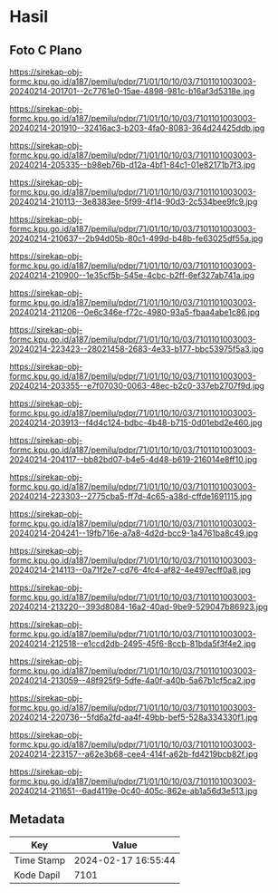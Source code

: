 # Hasil

## Foto C Plano

https://sirekap-obj-formc.kpu.go.id/a187/pemilu/pdpr/71/01/10/10/03/7101101003003-20240214-201701--2c7761e0-15ae-4898-981c-b16af3d5318e.jpg

https://sirekap-obj-formc.kpu.go.id/a187/pemilu/pdpr/71/01/10/10/03/7101101003003-20240214-201910--32416ac3-b203-4fa0-8083-364d24425ddb.jpg

https://sirekap-obj-formc.kpu.go.id/a187/pemilu/pdpr/71/01/10/10/03/7101101003003-20240214-205335--b98eb76b-d12a-4bf1-84c1-01e82171b7f3.jpg

https://sirekap-obj-formc.kpu.go.id/a187/pemilu/pdpr/71/01/10/10/03/7101101003003-20240214-210113--3e8383ee-5f99-4f14-90d3-2c534bee9fc9.jpg

https://sirekap-obj-formc.kpu.go.id/a187/pemilu/pdpr/71/01/10/10/03/7101101003003-20240214-210637--2b94d05b-80c1-499d-b48b-fe63025df55a.jpg

https://sirekap-obj-formc.kpu.go.id/a187/pemilu/pdpr/71/01/10/10/03/7101101003003-20240214-210900--1e35cf5b-545e-4cbc-b2ff-6ef327ab741a.jpg

https://sirekap-obj-formc.kpu.go.id/a187/pemilu/pdpr/71/01/10/10/03/7101101003003-20240214-211206--0e6c346e-f72c-4980-93a5-fbaa4abe1c86.jpg

https://sirekap-obj-formc.kpu.go.id/a187/pemilu/pdpr/71/01/10/10/03/7101101003003-20240214-223423--28021458-2683-4e33-b177-bbc53975f5a3.jpg

https://sirekap-obj-formc.kpu.go.id/a187/pemilu/pdpr/71/01/10/10/03/7101101003003-20240214-203355--e7f07030-0063-48ec-b2c0-337eb2707f9d.jpg

https://sirekap-obj-formc.kpu.go.id/a187/pemilu/pdpr/71/01/10/10/03/7101101003003-20240214-203913--f4d4c124-bdbc-4b48-b715-0d01ebd2e460.jpg

https://sirekap-obj-formc.kpu.go.id/a187/pemilu/pdpr/71/01/10/10/03/7101101003003-20240214-204117--bb82bd07-b4e5-4d48-b619-216014e8ff10.jpg

https://sirekap-obj-formc.kpu.go.id/a187/pemilu/pdpr/71/01/10/10/03/7101101003003-20240214-223303--2775cba5-ff7d-4c65-a38d-cffde1691115.jpg

https://sirekap-obj-formc.kpu.go.id/a187/pemilu/pdpr/71/01/10/10/03/7101101003003-20240214-204241--19fb716e-a7a8-4d2d-bcc9-1a4761ba8c49.jpg

https://sirekap-obj-formc.kpu.go.id/a187/pemilu/pdpr/71/01/10/10/03/7101101003003-20240214-214113--0a71f2e7-cd76-4fc4-af82-4e497ecff0a8.jpg

https://sirekap-obj-formc.kpu.go.id/a187/pemilu/pdpr/71/01/10/10/03/7101101003003-20240214-213220--393d8084-16a2-40ad-9be9-529047b86923.jpg

https://sirekap-obj-formc.kpu.go.id/a187/pemilu/pdpr/71/01/10/10/03/7101101003003-20240214-212518--e1ccd2db-2495-45f6-8ccb-81bda5f3f4e2.jpg

https://sirekap-obj-formc.kpu.go.id/a187/pemilu/pdpr/71/01/10/10/03/7101101003003-20240214-213059--48f925f9-5dfe-4a0f-a40b-5a67b1cf5ca2.jpg

https://sirekap-obj-formc.kpu.go.id/a187/pemilu/pdpr/71/01/10/10/03/7101101003003-20240214-220736--5fd6a2fd-aa4f-49bb-bef5-528a334330f1.jpg

https://sirekap-obj-formc.kpu.go.id/a187/pemilu/pdpr/71/01/10/10/03/7101101003003-20240214-223157--a62e3b68-cee4-414f-a62b-fd4219bcb82f.jpg

https://sirekap-obj-formc.kpu.go.id/a187/pemilu/pdpr/71/01/10/10/03/7101101003003-20240214-211651--6ad4119e-0c40-405c-862e-ab1a56d3e513.jpg


## Metadata

| Key        | Value               |
| ---------- | ------------------- |
| Time Stamp | 2024-02-17 16:55:44 |
| Kode Dapil | 7101                |



